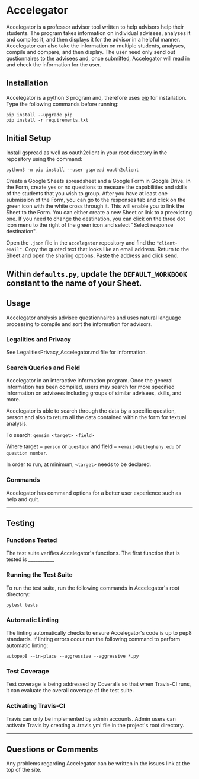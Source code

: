 # Accelegator

Accelegator is a professor advisor tool written to help advisors help their students. The program takes information on
individual advisees, analyses it and compiles it, and then displays it for the advisor in a helpful manner. Accelegator can
also take the information on multiple students, analyses, compile and compare, and then display. The user need only send out
qustionnaires to the advisees and, once submitted, Accelegator will read in and check the information for the user.

## Installation

Accelegator is a python 3 program and, therefore uses [pip](https://pip.pypa.io/en/stable/installing/) for installation. Type
the following commands before running:

```shell
pip install --upgrade pip
pip install -r requirements.txt
```

## Initial Setup

Install gspread as well as oauth2client in your root directory in the repository using the command:

```shell
python3 -m pip install --user gspread oauth2client
```
Create a Google Sheets spreadsheet and a Google Form in Google Drive.  In the
Form, create yes or no questions to measure the capabilities and skills of the
students that you wish to group.  After you have at least one submission of the
Form, you can go to the responses tab and click on the green icon with the white
cross through it.  This will enable you to link the Sheet to the Form.  You can
either create a new Sheet or link to a preexisting one.  If you need to change
the destination, you can click on the three dot icon menu to the right of the
green icon and select "Select response destination".

Open the `.json` file in the `accelegator` repository and find the `"client-email"`.
Copy the quoted text that looks like an email address.  Return to the Sheet and
open the sharing options.  Paste the address and click send.

Within `defaults.py`, update the `DEFAULT_WORKBOOK` constant to the name of your
Sheet.
---

## Usage

Accelegator analysis advisee questionnaires and uses natural language
processing to compile and sort the information for
advisors.

### Legalities and Privacy

See LegalitiesPrivacy_Accelegator.md file for information.

### Search Queries and Field

Accelegator in an interactive information program. Once the general
information has been compiled, users may search for more specified information
on advisees including groups of similar advisees, skills, and more.

Accelegator is able to search through the data by a specific
question, person and also to return all the data contained within
the form for textual analysis.

To search:
`` gensim <target> <field> ``

Where target = `person` or `question`
and field = `<email>@allegheny.edu` or `question number`.

In order to run, at minimum, ``<target>`` needs to be declared.

### Commands

Accelegator has command options for a better user experience such as help and quit.

---

## Testing

### Functions Tested

The test suite verifies Accelegator's functions. The first function that is tested is ___________

### Running the Test Suite

To run the test suite, run the following commands in Accelegator's root directory:

```shell
pytest tests
```

### Automatic Linting

The linting automatically checks to ensure Accelegator's code is up to pep8 standards. If linting errors occur run the
following command to perform automatic linting:

```shell
autopep8 --in-place --aggressive --aggressive *.py
```

### Test Coverage

Test coverage is being addressed by Coveralls so that when Travis-CI runs, it can evaluate the overall coverage of the test
suite.

### Activating Travis-CI

Travis can only be implemented by admin accounts. Admin users can activate Travis by creating a .travis.yml file in the
project's root directory.

---

## Questions or Comments
Any problems regarding Accelegator can be written in the issues link at the top of the site.
